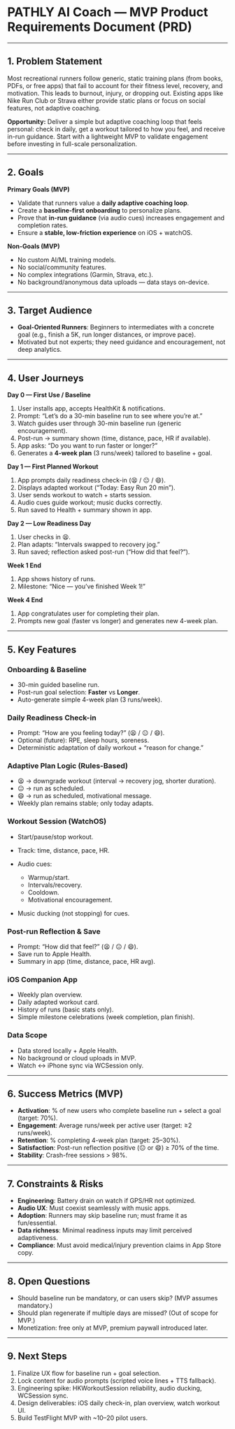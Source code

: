 # PATHLY AI Coach — MVP Product Requirements Document (PRD)

---

## 1. Problem Statement

Most recreational runners follow generic, static training plans (from books, PDFs, or free apps) that fail to account for their fitness level, recovery, and motivation. This leads to burnout, injury, or dropping out. Existing apps like Nike Run Club or Strava either provide static plans or focus on social features, not adaptive coaching.

**Opportunity:** Deliver a simple but adaptive coaching loop that feels personal: check in daily, get a workout tailored to how you feel, and receive in-run guidance. Start with a lightweight MVP to validate engagement before investing in full-scale personalization.

---

## 2. Goals

**Primary Goals (MVP)**

* Validate that runners value a **daily adaptive coaching loop**.
* Create a **baseline-first onboarding** to personalize plans.
* Prove that **in-run guidance** (via audio cues) increases engagement and completion rates.
* Ensure a **stable, low-friction experience** on iOS + watchOS.

**Non-Goals (MVP)**

* No custom AI/ML training models.
* No social/community features.
* No complex integrations (Garmin, Strava, etc.).
* No background/anonymous data uploads — data stays on-device.

---

## 3. Target Audience

* **Goal-Oriented Runners**: Beginners to intermediates with a concrete goal (e.g., finish a 5K, run longer distances, or improve pace).
* Motivated but not experts; they need guidance and encouragement, not deep analytics.

---

## 4. User Journeys

**Day 0 — First Use / Baseline**

1. User installs app, accepts HealthKit & notifications.
2. Prompt: “Let’s do a 30-min baseline run to see where you’re at.”
3. Watch guides user through 30-min baseline run (generic encouragement).
4. Post-run → summary shown (time, distance, pace, HR if available).
5. App asks: “Do you want to run faster or longer?”
6. Generates a **4-week plan** (3 runs/week) tailored to baseline + goal.

**Day 1 — First Planned Workout**

1. App prompts daily readiness check-in (😫 / 😐 / 😄).
2. Displays adapted workout (“Today: Easy Run 20 min”).
3. User sends workout to watch + starts session.
4. Audio cues guide workout; music ducks correctly.
5. Run saved to Health + summary shown in app.

**Day 2 — Low Readiness Day**

1. User checks in 😫.
2. Plan adapts: “Intervals swapped to recovery jog.”
3. Run saved; reflection asked post-run (“How did that feel?”).

**Week 1 End**

1. App shows history of runs.
2. Milestone: “Nice — you’ve finished Week 1!”

**Week 4 End**

1. App congratulates user for completing their plan.
2. Prompts new goal (faster vs longer) and generates new 4-week plan.

---

## 5. Key Features

### Onboarding & Baseline

* 30-min guided baseline run.
* Post-run goal selection: **Faster** vs **Longer**.
* Auto-generate simple 4-week plan (3 runs/week).

### Daily Readiness Check-in

* Prompt: “How are you feeling today?” (😫 / 😐 / 😄).
* Optional (future): RPE, sleep hours, soreness.
* Deterministic adaptation of daily workout + “reason for change.”

### Adaptive Plan Logic (Rules-Based)

* 😫 → downgrade workout (interval → recovery jog, shorter duration).
* 😐 → run as scheduled.
* 😄 → run as scheduled, motivational message.
* Weekly plan remains stable; only today adapts.

### Workout Session (WatchOS)

* Start/pause/stop workout.
* Track: time, distance, pace, HR.
* Audio cues:

  * Warmup/start.
  * Intervals/recovery.
  * Cooldown.
  * Motivational encouragement.
* Music ducking (not stopping) for cues.

### Post-run Reflection & Save

* Prompt: “How did that feel?” (😫 / 😐 / 😄).
* Save run to Apple Health.
* Summary in app (time, distance, pace, HR avg).

### iOS Companion App

* Weekly plan overview.
* Daily adapted workout card.
* History of runs (basic stats only).
* Simple milestone celebrations (week completion, plan finish).

### Data Scope

* Data stored locally + Apple Health.
* No background or cloud uploads in MVP.
* Watch ↔ iPhone sync via WCSession only.

---

## 6. Success Metrics (MVP)

* **Activation**: % of new users who complete baseline run + select a goal (target: 70%).
* **Engagement**: Average runs/week per active user (target: ≥2 runs/week).
* **Retention**: % completing 4-week plan (target: 25–30%).
* **Satisfaction**: Post-run reflection positive (😐 or 😄) ≥ 70% of the time.
* **Stability**: Crash-free sessions > 98%.

---

## 7. Constraints & Risks

* **Engineering**: Battery drain on watch if GPS/HR not optimized.
* **Audio UX**: Must coexist seamlessly with music apps.
* **Adoption**: Runners may skip baseline run; must frame it as fun/essential.
* **Data richness**: Minimal readiness inputs may limit perceived adaptiveness.
* **Compliance**: Must avoid medical/injury prevention claims in App Store copy.

---

## 8. Open Questions

* Should baseline run be mandatory, or can users skip? (MVP assumes mandatory.)
* Should plan regenerate if multiple days are missed? (Out of scope for MVP.)
* Monetization: free only at MVP, premium paywall introduced later.

---

## 9. Next Steps

1. Finalize UX flow for baseline run + goal selection.
2. Lock content for audio prompts (scripted voice lines + TTS fallback).
3. Engineering spike: HKWorkoutSession reliability, audio ducking, WCSession sync.
4. Design deliverables: iOS daily check-in, plan overview, watch workout UI.
5. Build TestFlight MVP with \~10–20 pilot users.
